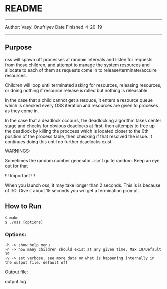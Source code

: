 # README

***

Author: Vasyl Onufriyev
Date Finished: 4-20-19

***

## Purpose

oss will spawn off processes at random intervals and listen for requests from those children, and attempt to manage the system resources and allocate to each of them as requests come in to release/terminate/accuire resources.

Children will loop until terminated asking for resources, releasing resources, or doing nothing if resource release is rolled but nothing is releasable.

In the case that a child cannot get a resouce, it enters a resource queue which is checked every OSS iteration and resources are given to proceses as they come in.

In the case that a deadlock occours, the deadlocking algorithm takes center stage and checks for obvious deadlocks at first, then attempts to free up the deadlock by killing the proccess which is located closer to the 0th position of the process table, then checking if that resolved the issue. It continues doing this until no further deadlocks exist.

WARNINGS:

Sometimes the random number generator...isn't quite random. Keep an eye out for that

!!! Important !!!

When you launch oss, it may take longer than 2 seconds. This is is because of I/O. Give it about 15 seconds you will get a termination prompt.
## How to Run
```
$ make
$ ./oss [options]
```

### Options:

```
-h -> show help menu
-n -> how many children should exist at any given time. Max 19/Default 19
-v -> set verbose, see more data on what is happening internally in the output file. default off
```

Output file:

output.log
